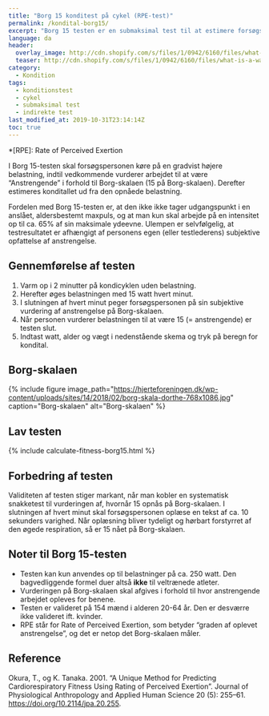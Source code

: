 ```yaml
---
title: "Borg 15 konditest på cykel (RPE-test)"
permalink: /kondital-borg15/
excerpt: "Borg 15 testen er en submaksimal test til at estimere forsøgspersonens kondital på en ergometercykel."
language: da
header:
  overlay_image: http://cdn.shopify.com/s/files/1/0942/6160/files/what-is-a-wattbike-indoor-bike-trainer.jpg?v=1522914210
  teaser: http://cdn.shopify.com/s/files/1/0942/6160/files/what-is-a-wattbike-indoor-bike-trainer.jpg?v=1522914210
category:
  - Kondition
tags:
  - konditionstest
  - cykel
  - submaksimal test
  - indirekte test
last_modified_at: 2019-10-31T23:14:14Z
toc: true
---
```


*[RPE]: Rate of Perceived Exertion

I Borg 15-testen skal forsøgspersonen køre på en gradvist højere belastning, indtil vedkommende vurderer arbejdet til at være “Anstrengende” i forhold til Borg-skalaen (15 på Borg-skalaen). Derefter estimeres konditallet ud fra den opnåede belastning.

Fordelen med Borg 15-testen er, at den ikke ikke tager udgangspunkt i en anslået, aldersbestemt maxpuls, og at man kun skal arbejde på en intensitet op til ca. 65% af sin maksimale ydeevne. Ulempen er selvfølgelig, at testresultatet er afhængigt af personens egen (eller testlederens) subjektive opfattelse af anstrengelse.

## Gennemførelse af testen

1. Varm op i 2 minutter på kondicyklen uden belastning.
2. Herefter øges belastningen med 15 watt hvert minut.
3. I slutningen af hvert minut peger forsøgspersonen på sin subjektive vurdering af anstrengelse på Borg-skalaen.
4. Når personen vurderer belastningen til at være 15 (= anstrengende) er testen slut.
5. Indtast watt, alder og vægt i nedenstående skema og tryk på beregn for kondital.

## Borg-skalaen

{% include figure image_path="https://hjerteforeningen.dk/wp-content/uploads/sites/14/2018/02/borg-skala-dorthe-768x1086.jpg" caption="Borg-skalaen" alt="Borg-skalaen" %}

## Lav testen

{% include calculate-fitness-borg15.html %}

## Forbedring af testen

Validiteten af testen stiger markant, når man kobler en systematisk snakketest til vurderingen af, hvornår 15 opnås på Borg-skalaen. I slutningen af hvert minut skal forsøgspersonen oplæse en tekst af ca. 10 sekunders varighed. Når oplæsning bliver tydeligt og hørbart forstyrret af den øgede respiration, så er 15 nået på Borg-skalaen.

## Noter til Borg 15-testen

- Testen kan kun anvendes op til belastninger på ca. 250 watt. Den bagvedliggende formel duer altså **ikke** til veltrænede atleter.
- Vurderingen på Borg-skalaen skal afgives i forhold til hvor anstrengende arbejdet opleves for benene.
- Testen er valideret på 154 mænd i alderen 20-64 år. Den er desværre ikke valideret ift. kvinder.
- RPE står for Rate of Perceived Exertion, som betyder “graden af oplevet anstrengelse”, og det er netop det Borg-skalaen måler.

## Reference

Okura, T., og K. Tanaka. 2001. “A Unique Method for Predicting Cardiorespiratory Fitness Using Rating of Perceived Exertion”. Journal of Physiological Anthropology and Applied Human Science 20 (5): 255–61. https://doi.org/10.2114/jpa.20.255.
